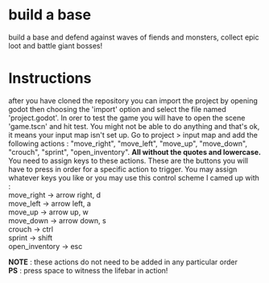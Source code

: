 # build a base
 build a base and defend against waves of fiends and monsters, collect epic loot and battle giant bosses! 
# Instructions
 after you have cloned the repository you can import the project by opening godot then choosing the 'import' option and select the file named 'project.godot'. In orer to test the game you will have to open the scene 'game.tscn' and hit test. You might not be able to do anything and that's ok, it means your input map isn't set up. Go to project > input map and add the following actions : 
 "move_right", "move_left", "move_up", "move_down", "crouch", "sprint", "open_inventory". **All without the quotes and lowercase.** You need to assign keys to these actions. These are the buttons you will have to press in order for a specific action to trigger. You may assign whatever keys you like or you may use this control scheme I camed up with :  
 move_right -> arrow right, d  
 move_left -> arrow left, a  
 move_up -> arrow up, w  
 move_down -> arrow down, s  
 crouch -> ctrl  
 sprint -> shift  
 open_inventory -> esc  
   
   **NOTE** : these actions do not need to be added in any particular order  
   **PS** : press space to witness the lifebar in action!
